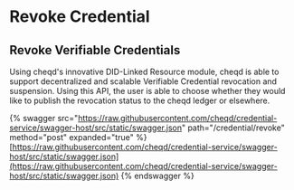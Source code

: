 # Revoke Credential

## Revoke Verifiable Credentials

Using cheqd's innovative DID-Linked Resource module, cheqd is able to support decentralized and scalable Verifiable Credential revocation and suspension. Using this API, the user is able to choose whether they would like to publish the revocation status to the cheqd ledger or elsewhere.

{% swagger src="https://raw.githubusercontent.com/cheqd/credential-service/swagger-host/src/static/swagger.json" path="/credential/revoke" method="post" expanded="true" %}
[https://raw.githubusercontent.com/cheqd/credential-service/swagger-host/src/static/swagger.json](https://raw.githubusercontent.com/cheqd/credential-service/swagger-host/src/static/swagger.json)
{% endswagger %}
